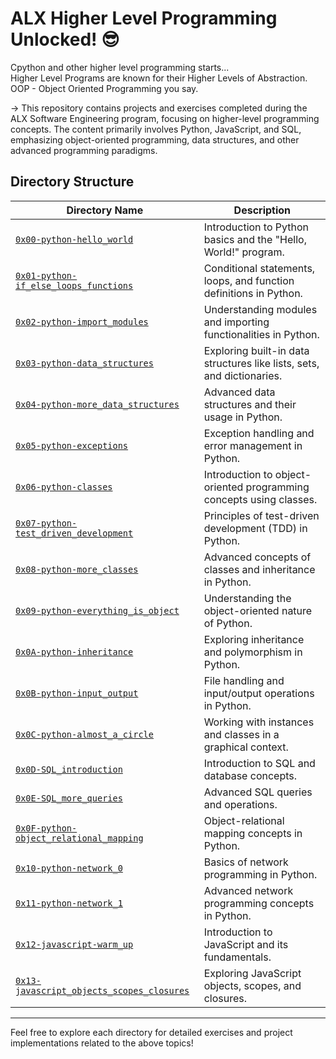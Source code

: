 # ALX Higher Level Programming Unlocked! 😎

Cpython and other higher level programming starts...  
Higher Level Programs are known for their Higher Levels of Abstraction. OOP - Object Oriented Programming you say.  

-> This repository contains projects and exercises completed during the ALX Software Engineering program, focusing on higher-level programming concepts. The content primarily involves Python, JavaScript, and SQL, emphasizing object-oriented programming, data structures, and other advanced programming paradigms.

## Directory Structure

| Directory Name                                                                 | Description                                              |
|--------------------------------------------------------------------------------|----------------------------------------------------------|
| [`0x00-python-hello_world`](0x00-python-hello_world)                          | Introduction to Python basics and the "Hello, World!" program. |
| [`0x01-python-if_else_loops_functions`](0x01-python-if_else_loops_functions) | Conditional statements, loops, and function definitions in Python. |
| [`0x02-python-import_modules`](0x02-python-import_modules)                   | Understanding modules and importing functionalities in Python. |
| [`0x03-python-data_structures`](0x03-python-data_structures)                 | Exploring built-in data structures like lists, sets, and dictionaries. |
| [`0x04-python-more_data_structures`](0x04-python-more_data_structures)       | Advanced data structures and their usage in Python.      |
| [`0x05-python-exceptions`](0x05-python-exceptions)                           | Exception handling and error management in Python.       |
| [`0x06-python-classes`](0x06-python-classes)                                 | Introduction to object-oriented programming concepts using classes. |
| [`0x07-python-test_driven_development`](0x07-python-test_driven_development) | Principles of test-driven development (TDD) in Python.   |
| [`0x08-python-more_classes`](0x08-python-more_classes)                       | Advanced concepts of classes and inheritance in Python.   |
| [`0x09-python-everything_is_object`](0x09-python-everything_is_object)      | Understanding the object-oriented nature of Python.      |
| [`0x0A-python-inheritance`](0x0A-python-inheritance)                         | Exploring inheritance and polymorphism in Python.        |
| [`0x0B-python-input_output`](0x0B-python-input_output)                       | File handling and input/output operations in Python.      |
| [`0x0C-python-almost_a_circle`](0x0C-python-almost_a_circle)                 | Working with instances and classes in a graphical context. |
| [`0x0D-SQL_introduction`](0x0D-SQL_introduction)                             | Introduction to SQL and database concepts.                |
| [`0x0E-SQL_more_queries`](0x0E-SQL_more_queries)                             | Advanced SQL queries and operations.                      |
| [`0x0F-python-object_relational_mapping`](0x0F-python-object_relational_mapping) | Object-relational mapping concepts in Python.            |
| [`0x10-python-network_0`](0x10-python-network_0)                             | Basics of network programming in Python.                  |
| [`0x11-python-network_1`](0x11-python-network_1)                             | Advanced network programming concepts in Python.         |
| [`0x12-javascript-warm_up`](0x12-javascript-warm_up)                       | Introduction to JavaScript and its fundamentals.          |
| [`0x13-javascript_objects_scopes_closures`](0x13-javascript_objects_scopes_closures) | Exploring JavaScript objects, scopes, and closures.       |

---

Feel free to explore each directory for detailed exercises and project implementations related to the above topics!

